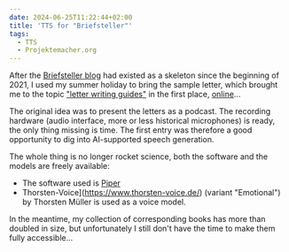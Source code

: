 ```yaml
---
date: 2024-06-25T11:22:44+02:00
title: 'TTS for "Briefsteller"'
tags:
  - TTS
  - Projektemacher.org
---
```


After the [Briefsteller blog](https://briefsteller.de/) had existed as a skeleton since the beginning of 2021, I used my summer holiday to bring the sample letter, which brought me to the topic ["letter writing guides"](https://en.wikipedia.org/wiki/Victorian_letter_writing_guides) in the first place, [online](https://briefsteller.de/post/der-haussekretaer/286/)...
<!--more-->

The original idea was to present the letters as a podcast. The recording hardware (audio interface, more or less historical microphones) is ready, the only thing missing is time. The first entry was therefore a good opportunity to dig into AI-supported speech generation.

The whole thing is no longer rocket science, both the software and the models are freely available:
* The software used is [Piper](https://github.com/rhasspy/piper)
* Thorsten-Voice](https://www.thorsten-voice.de/) (variant "Emotional") by Thorsten Müller is used as a voice model.

In the meantime, my collection of corresponding books has more than doubled in size, but unfortunately I still don't have the time to make them fully accessible...
